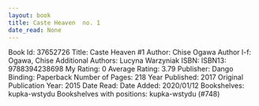 ```yaml
---
layout: book
title: Caste Heaven  no. 1
date_read: None
---
```


Book Id: 37652726
Title: Caste Heaven #1
Author: Chise Ogawa
Author l-f: Ogawa, Chise
Additional Authors: Lucyna Warzyniak
ISBN: 
ISBN13: 9788394238698
My Rating: 0
Average Rating: 3.79
Publisher: Dango
Binding: Paperback
Number of Pages: 218
Year Published: 2017
Original Publication Year: 2015
Date Read: 
Date Added: 2020/01/12
Bookshelves: kupka-wstydu
Bookshelves with positions: kupka-wstydu (#748)

